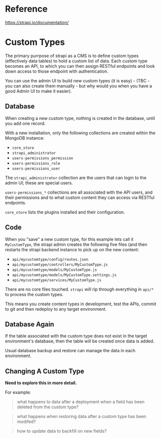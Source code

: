 <!-- TITLE: strapi -->
<!-- SUBTITLE: A quick guide to strapi -->

# Reference
https://strapi.io/documentation/

# Custom Types
The primary purrpose of strapi as a CMS is to define custom types (effectively data tables) to hold a custom list of data. Each custom type becomes an API, to which you can then assign RESTful endpoints and look down access to those endpoint with authentication.

You can use the admin UI to build new custom types (it is easy) - (TBC - you can also create them manually -  but why would you when you have a good Admin UI to make it easier).

## Database
When creating a new custom type, nothing is created in the database, until you add one record.

With a new installation, only the following collections are created within the MongoDB instance:
* `core_store`
* `strapi_administrator`
* `users-permissions_permission`
* `users-permissions_role`
* `users-permissions_user`

The `strapi_administrator` collection are the users that can login to the admin UI; these are special users.

`users-permissions_*` collections are all associated with the API users, and their permissions and to what custom content they can access via RESTful endpoints.

`core_store` lists the plugins installed and their configuration.

## Code
When you "save" a new custom type, for this example lets call it `MyCustomType`, the strapi admin creates the following five files (and then restarts the strapi backend instance to pick up on the new content:
* `api/mycustomtype/config/routes.json`
* `api/mycustomtype/controllers/MyCustomType.js`
* `api/mycustomtype/models/MyCustomType.js`
* `api/mycustomtype/models/MyCustomType.settings.js`
* `api/mycustomtype/services/MyCustomType.js`

There are no core files touched. `strapi` will rip through everything in `api/*` to process the custom types.

This means you create content types in development, test the APIs, commit to git and then redeploy to any target environment. 

## Database Again
If the table associated with the custom type does not exist in the target environment's database, then the table will be created once data is added.

Usual database backup and restore can manage the data in each environment.

## Changing A Custom Type
**Need to explore this in more detail.**

For example:

> what happens to data after a deployment when a field has been deleted from the custom type?

> what happens when restoring data after a custom type has been modifed?

> how to update data to backfill on new fields?